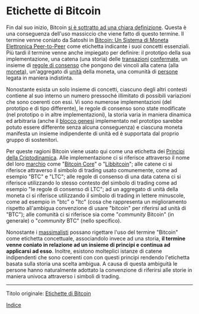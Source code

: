 # Etichette di Bitcoin



Fin dal suo inizio, Bitcoin [si è sottratto ad una chiara definizione](http://gavinandresen.ninja/a-definition-of-bitcoin). Questa è una conseguenza dell'uso massiccio che viene fatto di questo termine. Il termine venne coniato da Satoshi in [Bitcoin: Un Sistema di Moneta Elettronica Peer-to-Peer](https://bitcoin.org/bitcoin.pdf) come etichetta indicante i suoi concetti essenziali. Più tardi il termine venne anche impiegato per definire: il prototipo della sua implementazione, una catena (una storia) delle [transazioni](ch101-glossary.md#transazione) [confermate](ch101-glossary.md#conferma), un insieme di [regole di consenso](ch101-glossary.md#regole-di-consenso) che pongono dei vincoli alla catena (alla [moneta](ch101-glossary.md#moneta)), un'aggregato di [unità](ch101-glossary.md#unità) della moneta, una comunità di [persone](ch101-glossary.md#persona) legata in maniera indistinta.

Nonostante esista un solo insieme di concetti, ciascuno degli altri contesti contiene al suo interno un numero pressoché illimitato di possibili variazioni che sono coerenti con essi. Vi sono numerose implementazioni (del prototipo e di tipo differente), le regole di consenso sono state modificate (nel prototipo o in altre implementazioni), la storia varia in maniera dinamica ed arbitraria (anche il [blocco genesi](ch101-glossary.md#blocco-genesi) implementato nel prototipo sarebbe potuto essere differente senza alcuna conseguenza) e ciascuna moneta manifesta un insieme indipendente di unità ed è supportata dal proprio gruppo di sostenitori.

Per queste ragioni Bitcoin viene usato qui come una etichetta dei [Principi della Criptodinamica](ch027-cryptodynamic-principles.md). Alle implementazione ci si riferisce attraverso il nome del loro [marchio](ch097-brand-arrogation.md) come "[Bitcoin Core](https://bitcoin.org/en/bitcoin-core)" o "[Libbitcoin](https://libbitcoin.info/)"; alle catene ci si riferisce attraverso il simbolo di trading usato comunemente, come ad esempio "BTC" e "LTC"; alle regole di consenso di una data catena ci si riferisce utilizzando lo stesso contesto del simbolo di trading come ad esempio "le regole di consenso di LTC"; ad un aggregato di unità della moneta ci si riferisce utilizzando il simbolo di trading in lettere minuscole, come ad esempio in "btc" o "ltc" (cosa che rappresenta un miglioramento rispetto all'ambigua convenzione di usare "bitcoin" per riferirsi ad unità di "BTC"); alle comunità ci si riferisce sia come "_community_ Bitcoin" (in generale) o "_community_ BTC" (nello specifico).

Nonostante i [massimalisti](ch099-maximalism-definition.md) possano rigettare l'uso del termine "Bitcoin" come etichetta concettuale, associandolo invece ad una storia, **il termine venne coniato in relazione ad un insieme di principi e continua ad applicarsi ad esso**. Inoltre, esistono molteplici istanze di catene indipendenti che sono coerenti con con questi principi rendendo l'etichetta basata sulla storia una scelta ambigua. A causa di questa ambiguità le persone hanno naturalmente adottato la convenzione di riferirsi alle storie in maniera univoca attraverso i simboli di trading.

---------
Titolo originale: [Etichette di Bitcoin](https://github.com/libbitcoin/libbitcoin-system/wiki/Bitcoin-Labels)

[Indice](/README.md)

